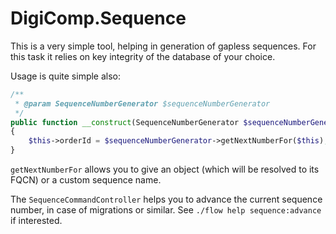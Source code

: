 # DigiComp.Sequence

This is a very simple tool, helping in generation of gapless sequences. For this task it relies on key integrity of the
database of your choice.

Usage is quite simple also:
```php
/**
 * @param SequenceNumberGenerator $sequenceNumberGenerator
 */
public function __construct(SequenceNumberGenerator $sequenceNumberGenerator)
{
    $this->orderId = $sequenceNumberGenerator->getNextNumberFor($this);
}
```

`getNextNumberFor` allows you to give an object (which will be resolved to its FQCN) or a custom sequence name.

The `SequenceCommandController` helps you to advance the current sequence number, in case of migrations or similar. See
`./flow help sequence:advance` if interested.
